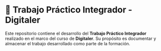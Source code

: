 # 🧠 Trabajo Práctico Integrador - Digitaler

Este repositorio contiene el desarrollo del **Trabajo Práctico Integrador** realizado en el marco del curso de **Digitaler**. Su propósito es documentar y almacenar el trabajo desarrollado como parte de la formación.
